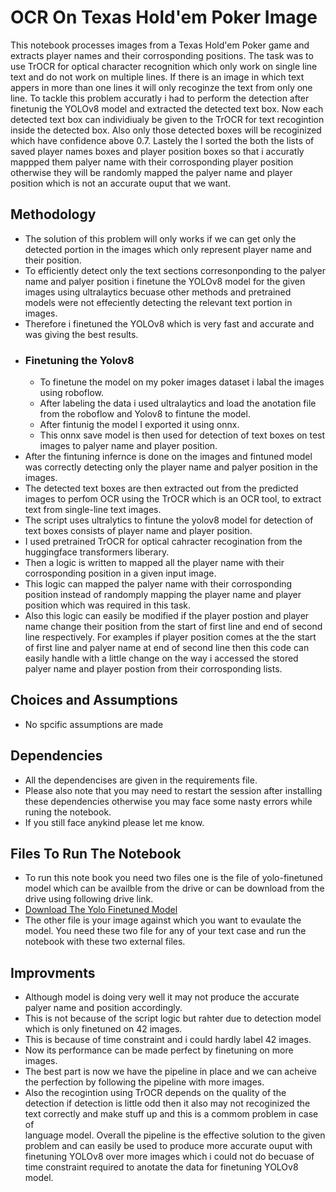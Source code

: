 # OCR On Texas Hold'em Poker Image 

This notebook processes images from a Texas Hold'em Poker game and extracts player names and their corrosponding positions. The task was to use TrOCR for optical character recognition which only work on single line text and do not work on multiple lines. If there is an image in which text appers in more than one lines it will only recoginze the text from only one line. To tackle this problem accuratly i had to perform the detection after finetunig the YOLOv8 model and extracted the detected text box. Now each detected text box can individiualy be given to the TrOCR for text recogintion inside the detected box. Also only those detected boxes will be recoginized which have confidence above 0.7. Lastely the I sorted the both the lists of saved player names boxes and player position boxes so that i accuratly mappped them palyer name with their corrosponding player position otherwise they will be randomly mapped the palyer name and player position which is not an accurate ouput that we want.

## Methodology

- The solution of this problem will only works if we can get only the detected portion in the images which only represent player name and their position.
- To efficiently detect only the text sections corresonponding to the palyer name and palyer position i finetune the YOLOv8 model for the given images using ultralaytics becuase other methods and pretrained       
   models were not effeciently detecting the relevant text portion in images.
- Therefore i finetuned the  YOLOv8 which is very fast and accurate and was giving the best results.
- ### Finetuning the Yolov8
    - To finetune the model on my poker images dataset i labal the images using roboflow.
    - After labeling the data i used ultralaytics and load the anotation file from the roboflow and Yolov8 to fintune the model.
    - After fintunig the model I exported it using onnx.
    - This onnx save model is then used for detection of text boxes on test images to palyer name and player position. 
- After the fintuning infernce is done on the images and fintuned model was correctly detecting only the player name and palyer position in the images.
- The detected text boxes are then extracted out from the predicted images to perfom OCR using the TrOCR which is an OCR tool, to extract text from single-line text images.
- The script uses ultralytics to fintune the yolov8 model for detection of text boxes consists of player name and player position. 
- I used pretrained TrOCR for optical cahracter recogination from the huggingface transformers liberary.
- Then a logic is written to mapped all the player name with their corrosponding position in a given input image.
- This logic can mapped the palyer name with their corrosponding position instead of randomply mapping the player name and player position which was required in this task.
- Also this logic can easily be modified if the player postion and player name change their position from the start of first line and end of second line respectively. For examples if player position comes at the the start of first line and palyer name at end of second line then this code can easily handle with a little change on the way i accessed the stored palyer name and player postion from their corrosponding lists. 


## Choices and Assumptions

- No spcific assumptions are made

## Dependencies

- All the dependencises are given in the requirements file.
- Please also note that you may need to restart the session after installing these dependencies otherwise you may face some nasty errors while runing the notebook.
- If you still face anykind please let me know.

## Files To Run The Notebook
- To run this note book you need two files one is the file of yolo-finetuned model which can be availble from the drive or can be download from the drive using following drive link.
- [Download The Yolo Finetuned Model](https://drive.google.com/drive/folders/1DTx2lXzSr2x2q5kctTdAwAjp6rsyrnhB?usp=sharing)
- The other file is your image against which you want to evaulate the model. You need these two file for any of your text case and run the notebook with these two external files.

## Improvments 
- Although model is doing very well it may not produce the accurate palyer name and position accordingly.
- This is not because of the script logic but rahter due to detection model which is only finetuned on 42 images.
- This is because of time constraint and i could hardly label 42 images.
- Now its performance can be made perfect by finetuning on more images.
- The best part is now we have the pipeline in place and we can acheive the perfection by following the pipeline with more images.
- Also the recogintion using TrOCR depends on the quality of the detection if detection is little odd then it also may not recoginized the text correctly and make stuff up and this is a commom problem in case of  
  language model. Overall the pipeline is the effective solution to the given problem and can easily be used to produce more accurate ouput with finetuning YOLOv8 over more images which i could not do becuase of time constraint required to anotate the data for finetuning YOLOv8 model. 
